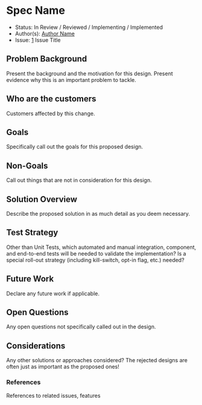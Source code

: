 
# Spec Name

* Status: In Review / Reviewed / Implementing / Implemented
* Author(s): [Author Name](https://github.com/NuGet)
* Issue: [1](https://github.com/NuGet/Home/issues/1) Issue Title

## Problem Background

Present the background and the motivation for this design. 
Present evidence why this is an important problem to tackle.

## Who are the customers

Customers affected by this change.

## Goals

Specifically call out the goals for this proposed design.

## Non-Goals

Call out things that are not in consideration for this design. 

## Solution Overview

Describe the proposed solution in as much detail as you deem necessary.

## Test Strategy

Other than Unit Tests, which automated and manual integration, component, and end-to-end tests will be needed to validate the implementation? Is a special roll-out strategy (including kill-switch, opt-in flag, etc.) needed?

## Future Work

Declare any future work if applicable.

## Open Questions

Any open questions not specifically called out in the design.

## Considerations

Any other solutions or approaches considered? 
The rejected designs are often just as important as the proposed ones!

### References

References to related issues, features
